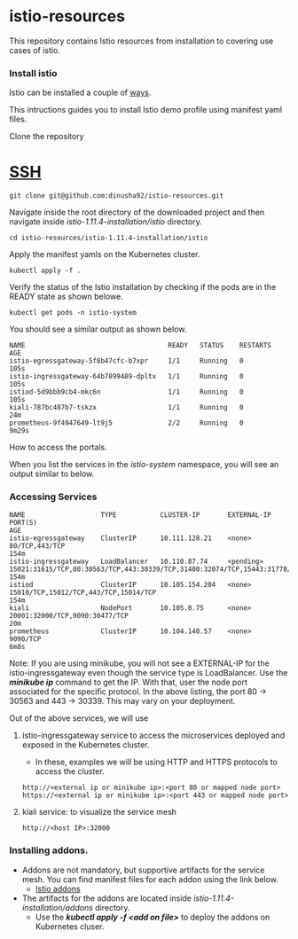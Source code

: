 # istio-resources
This repository contains Istio resources from installation to covering use cases of istio.

### Install istio

Istio can be installed a couple of [ways](https://istio.io/v1.11/docs/setup/install/).

This intructions guides you to install Istio demo profile using manifest yaml files.

Clone the repository

# [SSH](#tab/tab-id-1)
```
git clone git@github.com:dinusha92/istio-resources.git
```

Navigate inside the root directory of the downloaded project and then navigate inside *istio-1.11.4-installation/istio* directory.
```
cd istio-resources/istio-1.11.4-installation/istio
```
Apply the manifest yamls on the Kubernetes cluster.

```
kubectl apply -f .
```
Verify the status of the Istio installation by checking if the pods are in the READY state as shown belowe.
```
kubectl get pods -n istio-system
```
You should see a similar output as shown below.

```
NAME                                    READY   STATUS    RESTARTS   AGE
istio-egressgateway-5f8b47cfc-b7xpr     1/1     Running   0          105s
istio-ingressgateway-64b7899489-dpltx   1/1     Running   0          105s
istiod-5d9bbb9cb4-mkc6n                 1/1     Running   0          105s
kiali-787bc487b7-tskzx                  1/1     Running   0          24m
prometheus-9f4947649-lt9j5              2/2     Running   0          9m29s

```

How to access the portals.

When you list the services in the *istio-system* namespace, you will see an output similar to below.

### Accessing Services
```
NAME                   TYPE           CLUSTER-IP       EXTERNAL-IP   PORT(S)                                                                      AGE
istio-egressgateway    ClusterIP      10.111.128.21    <none>        80/TCP,443/TCP                                                               154m
istio-ingressgateway   LoadBalancer   10.110.87.74     <pending>     15021:31615/TCP,80:30563/TCP,443:30339/TCP,31400:32074/TCP,15443:31778/TCP   154m
istiod                 ClusterIP      10.105.154.204   <none>        15010/TCP,15012/TCP,443/TCP,15014/TCP                                        154m
kiali                  NodePort       10.105.0.75      <none>        20001:32000/TCP,9090:30477/TCP                                               20m
prometheus             ClusterIP      10.104.140.57    <none>        9090/TCP                                                                     6m8s

```

Note: If you are using minikube, you will not see a EXTERNAL-IP for the istio-ingressgateway even though the service type is LoadBalancer. Use the ***minikube ip*** command to get the IP. With that, user the node port associated for the specific protocol. In the above listing, the port 80 -> 30563 and 443 -> 30339. This may vary on your deployment.


Out of the above services, we will use
1. istio-ingressgateway service to access the microservices deployed and exposed in the Kubernetes cluster.
    - In these, examples we will be using HTTP and HTTPS protocols to access the cluster.

    `http://<external ip or minikube ip>:<port 80 or mapped node port>` 
    `https://<external ip or minikube ip>:<port 443 or mapped node port>`

2. kiali service: to visualize the service mesh
    
    `http://<host IP>:32000`

### Installing addons.
- Addons are not mandatory, but supportive artifacts for the service mesh. You can find manifest files for each addon using the link below.
    - [Istio addons](https://istio.io/v1.11/docs/ops/integrations/) 
- The artifacts for the addons are located inside *istio-1.11.4-installation/addons* directory.
    - Use the ***kubectl apply -f \<add on file>*** to deploy the addons on Kubernetes cluser.


